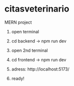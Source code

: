 # citasveterinario
MERN project

1. open terminal

2. cd backend -> npm run dev

3. open 2nd terminal

4. cd frontend -> npm run dev

5. adress: http://localhost:5173/

6. ready!
